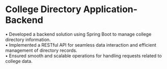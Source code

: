 # College Directory Application-Backend
• Developed a backend solution using Spring Boot to manage college directory information.<br>
• Implemented a RESTful API for seamless data interaction and efficient management of directory records.<br>
• Ensured smooth and scalable operations for handling requests related to college data.<br>


